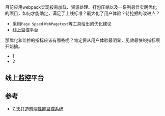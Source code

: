 目前应用webpack实现按需加载、资源处理、打包压缩以及一系列最佳实践优化的项目，如何才能确定，满足了上线标准？最大化了用户体验？待挖掘的改进点？

- 采用`Page Speed` `WebPagetest`等工具给出的优化建议
- 线上监控平台

那优化和监控的指标应该有哪些呢？肯定要从用户体验最明显，见效最快的指标项开始搞。

- 1
- 2





## 线上监控平台
 








## 参考
- [7 天打造前端性能监控系统](http://fex.baidu.com/blog/2014/05/build-performance-monitor-in-7-days/)
